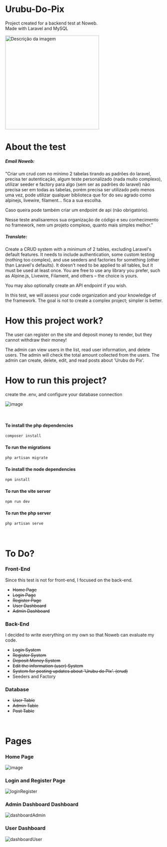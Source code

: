 # Urubu-Do-Pix
 Project created for a backend test at Noweb. <br/>
 Made with Laravel and MySQL

<img src="https://cdn.discordapp.com/attachments/701489669673844887/1160221067147759726/urubu-do-pix-1.png?ex=6533df12&is=65216a12&hm=6ee52b107fef551fecdd4f8f4ec92bc400f69545d083db2631e6d4c5b715614d&" alt="Descrição da imagem" height="300">

# About the test

<h5>Email Noweb: </h5>

"Criar um crud  com no mínimo 2 tabelas tirando as padrões do laravel, precisa ter autenticação, algum teste personalizado (nada muito complexo), utilizar seeder e factory para algo (sem ser as padrões do laravel) não precisa ser em todas as tabelas, porém precisa ser utilizado pelo menos uma vez, pode utilizar qualquer biblioteca que for do seu agrado como alpinejs, livewire, filament... fica a sua escolha.

Caso queira pode também criar um endpoint de api (não obrigatório).

Nesse teste analisaremos sua organização de código e seu conhecimento no framework, nem um projeto complexo, quanto mais simples melhor."

<h5>Translate: </h5>

Create a CRUD system with a minimum of 2 tables, excluding Laravel's default features. It needs to include authentication, some custom testing (nothing too complex), and use seeders and factories for something (other than Laravel's defaults). It doesn't need to be applied to all tables, but it must be used at least once. You are free to use any library you prefer, such as Alpine.js, Livewire, Filament, and others – the choice is yours.

You may also optionally create an API endpoint if you wish.

In this test, we will assess your code organization and your knowledge of the framework. The goal is not to create a complex project; simpler is better.


# How this project work? 
The user can register on the site and deposit money to render, but they cannot withdraw their money!

The admin can view users in the list, read user information, and delete users.
The admin will check the total amount collected from the users.
The admin can create, delete, edit, and read posts about 'Urubu do Pix'.

# How to run this project?

create the .env, and configure your database connection

![image](https://github.com/LordBluue3/Urubu-Do-Pix/assets/58037508/411a11ee-e1c9-4fe0-8e64-12eaf84ec01f)

<br/>

<h4>To install the php dependencies</h4>

```bash
composer install
```

<h4>To run the migrations</h4>

```bash
php artisan migrate
```

<h4>To install the node dependencies</h4>

```bash
npm install
```

<h4>To run the vite server</h4>

```bash
npm run dev
```

<h4>To run the php server</h4>

```bash
php artisan serve
```

<br/>

# To Do?

<h3>Front-End</h3>

Since this test is not for front-end, I focused on the back-end. <br/>

<ul>
    <li><s>Home Page</s></li>
    <li><s>Login Page</s></li>
    <li><s>Register Page</s></li>
    <li><s>User Dashboard</s></li>
    <li><s>Admin Dashboard</s></li>
</ul>

<h3>Back-End</h3>

I decided to write everything on my own so that Noweb can evaluate my code. <br/>

<ul>
    <li><s>Login System</s></li>
    <li><s>Register System</s></li>
    <li><s>Deposit Money System</s></li>
    <li><s>Edit the information (user) System</s></li>
    <li><s>System for posting updates about 'Urubu do Pix'. (crud)</s></li>
    <li>Seeders and Factory</li>
</ul>

<h3>Database</h3>

<ul>
    <li><s>User Table</s></li>
    <li><s>Admin Table</s></li>
    <li><s>Post Table</s></li>
</ul>
<br>

# Pages

<h3>Home Page</h3>

![image](https://github.com/LordBluue3/Urubu-Do-Pix/assets/58037508/304e1736-99a6-414c-b189-8a91e0998a7b)

<h3>Login and Register Page</h3>

![loginRegister](https://github.com/LordBluue3/Urubu-Do-Pix/assets/58037508/dac74f07-9b37-4d7e-97ff-d2f5cce7c447)


<h3>Admin Dashboard Dashboard</h3>

![dashboardAdmin](https://github.com/LordBluue3/Urubu-Do-Pix/assets/58037508/91fc36d2-47e7-4707-bbe2-d7b3aa0d08f6)


<h3>User Dashboard</h3>

![dashboardUser](https://github.com/LordBluue3/Urubu-Do-Pix/assets/58037508/79aca3ea-a59b-4bc7-b869-b966e6ff77e3)





